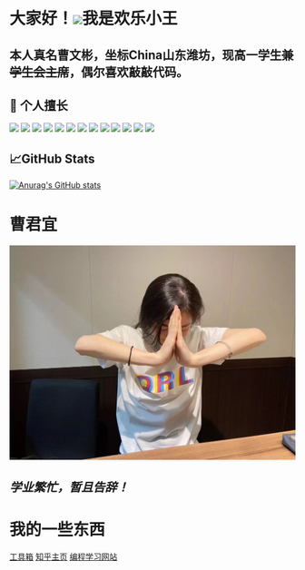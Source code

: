 # 大家好！<img src="https://raw.githubusercontent.com/MartinHeinz/MartinHeinz/master/wave.gif" width="30px">我是欢乐小王
## 本人真名曹文彬，坐标China山东潍坊，现高一学生~~兼学生会主席~~，偶尔喜欢敲敲代码。
## 🔧 个人擅长
![](https://img.shields.io/badge/OS-Linux-informational?style=flat&logo=linux&logoColor=white&color=2bbc8a)
![](https://img.shields.io/badge/Editor-IntelliJ_IDEA-informational?style=flat&logo=intellij-idea&logoColor=white&color=2bbc8a)
![](https://img.shields.io/badge/Code-Python-informational?style=flat&logo=python&logoColor=white&color=2bbc8a)
![](https://img.shields.io/badge/Code-JavaScript-informational?style=flat&logo=javascript&logoColor=white&color=2bbc8a)
![](https://img.shields.io/badge/Code-Golang-informational?style=flat&logo=go&logoColor=white&color=2bbc8a)
![](https://img.shields.io/badge/Code-Make-informational?style=flat&logo=cmake&logoColor=white&color=2bbc8a)
![](https://img.shields.io/badge/Code-Vue-informational?style=flat&logo=vue.js&logoColor=white&color=2bbc8a)
![](https://img.shields.io/badge/Shell-Bash-informational?style=flat&logo=gnu-bash&logoColor=white&color=2bbc8a)
![](https://img.shields.io/badge/Tools-PostgreSQL-informational?style=flat&logo=postgresql&logoColor=white&color=2bbc8a)
![](https://img.shields.io/badge/Tools-Docker-informational?style=flat&logo=docker&logoColor=white&color=2bbc8a)
![](https://img.shields.io/badge/Tools-Kubernetes-informational?style=flat&logo=kubernetes&logoColor=white&color=2bbc8a)
![](https://img.shields.io/badge/Tools-Red_Hat_OpenShift-informational?style=flat&logo=red-hat-open-shift&logoColor=white&color=2bbc8a)
![](https://img.shields.io/badge/Cloud-Digital_Ocean-informational?style=flat&logo=digitalocean&logoColor=white&color=2bbc8a)
## &#x1f4c8;GitHub Stats
[![Anurag's GitHub stats](https://github-readme-stats.vercel.app/api?username=XINGMOUREN)](https://github.com/anuraghazra/github-readme-stats)
# 曹君宜
![曹君宜](https://github.com/XINGMOUREN/XINGMOUREN/blob/main/images/personal%20introduce.jpg?raw=true)
## ***学业繁忙，暂且告辞！***
# 我的一些东西
[工具箱](https://a2638526782.rth1.me/)
[知乎主页](https://www.zhihu.com/people/gui-hua-ju-zhu)
[编程学习网站](https://www.runoob.com/)
